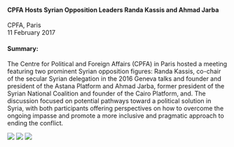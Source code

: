 <h4>CPFA Hosts Syrian Opposition Leaders Randa Kassis and Ahmad Jarba</h4>


CPFA, Paris  
11 February 2017


<h4>Summary:</h4>

The Centre for Political and Foreign Affairs (CPFA) in Paris hosted a meeting featuring two prominent Syrian opposition figures: Randa Kassis, co-chair of the secular Syrian delegation in the 2016 Geneva talks and founder and president of the Astana Platform and Ahmad Jarba, former president of the Syrian National Coalition and founder of the Cairo Platform, and. The discussion focused on potential pathways toward a political solution in Syria, with both participants offering perspectives on how to overcome the ongoing impasse and promote a more inclusive and pragmatic approach to ending the conflict.

![](52.JPG)
![](53.JPG)
![](54.JPG)
<p></p>
